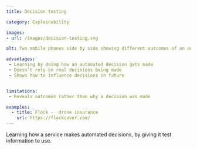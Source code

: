 ```yaml
---
title: Decision testing

category: Explainability

images:
- url: /images/decision-testing.svg

alt: Two mobile phones side by side showing different outcomes of an automated decision.

advantages:
 - Learning by doing how an automated decision gets made
 - Doesn’t rely on real decisions being made
 - Shows how to influence decisions in future


limitations:
 - Reveals outcomes rather than why a decision was made

examples:
  - title: Flock -  drone insurance
    url: https://flockcover.com/
---
```


Learning how a service makes automated decisions, by giving it test information to use.
